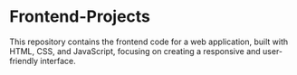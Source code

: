 # Frontend-Projects
This repository contains the frontend code for a web application, built with HTML, CSS, and JavaScript, focusing on creating a responsive and user-friendly interface.
